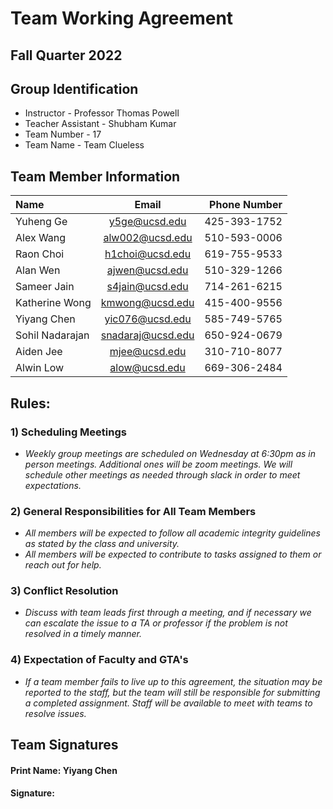 # Team Working Agreement

## Fall Quarter 2022

## Group Identification
- Instructor - Professor Thomas Powell
- Teacher Assistant - Shubham Kumar
- Team Number - 17
- Team Name - Team Clueless

## Team Member Information
| Name      | Email         | Phone Number  |
| :---        |    :----:   |          ---: |
| Yuheng Ge      | y5ge@ucsd.edu| 425-393-1752|
| Alex Wang   | alw002@ucsd.edu| 510-593-0006|
| Raon Choi   | h1choi@ucsd.edu| 619-755-9533|
| Alan Wen   | ajwen@ucsd.edu| 510-329-1266|
| Sameer Jain   | s4jain@ucsd.edu| 714-261-6215|
| Katherine Wong | kmwong@ucsd.edu| 415-400-9556|
| Yiyang Chen   | yic076@ucsd.edu| 585-749-5765|
| Sohil Nadarajan   | snadaraj@ucsd.edu| 650-924-0679|
| Aiden Jee   | mjee@ucsd.edu| 310-710-8077|
| Alwin Low   | alow@ucsd.edu| 669-306-2484|

## Rules:
### 1) Scheduling Meetings
- *Weekly group meetings are scheduled on Wednesday at 6:30pm as in person meetings. Additional ones will be zoom meetings. We will schedule other meetings as needed through slack in order to meet expectations.*

### 2) General Responsibilities for All Team Members
- *All members will be expected to follow all academic integrity guidelines as stated by the class and university.*
- *All members will be expected to contribute to tasks assigned to them or reach out for help.*

### 3) Conflict Resolution
- *Discuss with team leads first through a meeting, and if necessary we can escalate the issue to a TA or professor if the problem is not resolved in a timely manner.*

### 4) Expectation of Faculty and GTA's
- *If a team member fails to live up to this agreement, the situation may be reported to the staff, but the team will still be responsible for submitting a completed assignment. Staff will be available to meet with teams to resolve issues.*

## Team Signatures

#### Print Name: **Yiyang Chen**
#### Signature: 
